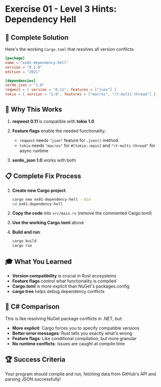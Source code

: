 # Exercise 01 - Level 3 Hints: Dependency Hell

## 🎯 Complete Solution

Here's the working `Cargo.toml` that resolves all version conflicts:

```toml
[package]
name = "ex01-dependency-hell"
version = "0.1.0"
edition = "2021"

[dependencies]
serde_json = "1.0"
reqwest = { version = "0.11", features = ["json"] }
tokio = { version = "1.0", features = ["macros", "rt-multi-thread"] }
```

## 🔧 Why This Works

1. **reqwest 0.11** is compatible with **tokio 1.0**
2. **Feature flags** enable the needed functionality:
   - `reqwest` needs `"json"` feature for `.json()` method
   - `tokio` needs `"macros"` for `#[tokio::main]` and `"rt-multi-thread"` for async runtime

3. **serde_json 1.0** works with both

## 📋 Complete Fix Process

1. **Create new Cargo project**:
   ```bash
   cargo new ex01-dependency-hell --bin
   cd ex01-dependency-hell
   ```

2. **Copy the code** into `src/main.rs` (remove the commented Cargo.toml)

3. **Use the working Cargo.toml** above

4. **Build and run**:
   ```bash
   cargo build
   cargo run
   ```

## 🎓 What You Learned

- **Version compatibility** is crucial in Rust ecosystems
- **Feature flags** control what functionality is compiled
- **Cargo.toml** is more explicit than NuGet's packages.config
- **cargo tree** helps debug dependency conflicts

## 🤔 C# Comparison

This is like resolving NuGet package conflicts in .NET, but:
- **More explicit**: Cargo forces you to specify compatible versions
- **Better error messages**: Rust tells you exactly what's wrong
- **Feature flags**: Like conditional compilation, but more granular
- **No runtime conflicts**: Issues are caught at compile time

## 🏆 Success Criteria

Your program should compile and run, fetching data from GitHub's API and parsing JSON successfully!
